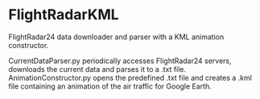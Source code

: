 # FlightRadarKML
FlightRadar24 data downloader and parser with a KML animation constructor.

CurrentDataParser.py periodically accesses FlightRadar24 servers, downloads the current data and parses it to a .txt file.
AnimationConstructor.py opens the predefined .txt file and creates a .kml file containing an animation of the air traffic for Google Earth.
